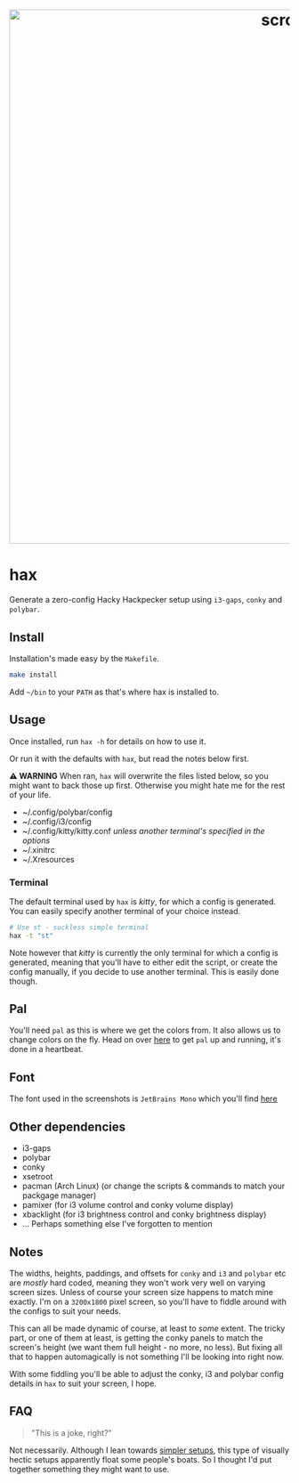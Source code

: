 <h1 align="center">
    <a href="https://github.com/fehawen/hax">
        <img alt="scrot" src="https://user-images.githubusercontent.com/36552788/85957099-d8ac0900-b98a-11ea-98ae-b000d27a206a.png" width="960">
    </a>
    <br>
</h1>

# hax

Generate a zero-config Hacky Hackpecker setup using `i3-gaps`, `conky` and `polybar`.

## Install

Installation's made easy by the `Makefile`.

```sh
make install
```

Add `~/bin` to your `PATH` as that's where hax is installed to.

## Usage

Once installed, run `hax -h` for details on how to use it.

Or run it with the defaults with `hax`, but read the notes below first.

**:warning: WARNING** When ran, `hax` will overwrite the files listed below, so you might want to back those up first. Otherwise you might hate me for the rest of your life.

* ~/.config/polybar/config
* ~/.config/i3/config
* ~/.config/kitty/kitty.conf *unless another terminal's specified in the options*
* ~/.xinitrc
* ~/.Xresources

### Terminal

The default terminal used by `hax` is *kitty*, for which a config is generated.
You can easily specify another terminal of your choice instead.

```sh
# Use st - suckless simple terminal
hax -t "st"
```
Note however that *kitty* is currently the only terminal for which a config is generated, meaning that you'll have to either edit the script, or create the config manually, if you decide to use another terminal. This is easily done though.

## Pal

You'll need `pal` as this is where we get the colors from. It also allows us to change colors on the fly. Head on over [here](https://github.com/fehawen/pal) to get `pal` up and running, it's done in a heartbeat.

## Font

The font used in the screenshots is `JetBrains Mono` which you'll find [here](https://www.jetbrains.com/lp/mono/)

## Other dependencies

* i3-gaps
* polybar
* conky
* xsetroot
* pacman (Arch Linux) (or change the scripts & commands to match your packgage manager)
* pamixer (for i3 volume control and conky volume display)
* xbacklight (for i3 brightness control and conky brightness display)
* ... Perhaps something else I've forgotten to mention

## Notes

The widths, heights, paddings, and offsets for `conky` and `i3` and `polybar` etc are *mostly* hard coded, meaning they won't work very well on varying screen sizes. Unless of course your screen size happens to match mine exactly. I'm on a `3200x1800` pixel screen, so you'll have to fiddle around with the configs to suit your needs.

This can all be made dynamic of course, at least to *some* extent. The tricky part, or one of them at least, is getting the conky panels to match the screen's height (we want them full height - no more, no less). But fixing all that to happen automagically is not something I'll be looking into right now.

With some fiddling you'll be able to adjust the conky, i3 and polybar config details in `hax` to suit your screen, I hope.

## FAQ

> "This is a joke, right?"

Not necessarily. Although I lean towards [simpler setups](https://www.reddit.com/r/unixporn/comments/hgtrf8/sowm_emerald/), this type of visually hectic setups apparently float some people's boats. So I thought I'd put together something they might want to use.

